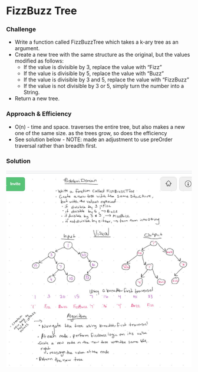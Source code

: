# FizzBuzz Tree

### Challenge

- Write a function called FizzBuzzTree which takes a k-ary tree as an argument.
- Create a new tree with the same structure as the original, but the values modified as follows:
  - If the value is divisible by 3, replace the value with “Fizz”
  - If the value is divisible by 5, replace the value with “Buzz”
  - If the value is divisible by 3 and 5, replace the value with “FizzBuzz”
  - If the value is not divisible by 3 or 5, simply turn the number into a String.
- Return a new tree.

### Approach & Efficiency
- O(n) - time and space. traverses the entire tree, but also makes a new one of the same size. as the trees grow, so does the efficiency
- See solution below - NOTE: made an adjustment to use preOrder traversal rather than breadth first. 

### Solution
![whiteboard](./fizzbuzztree.jpg)